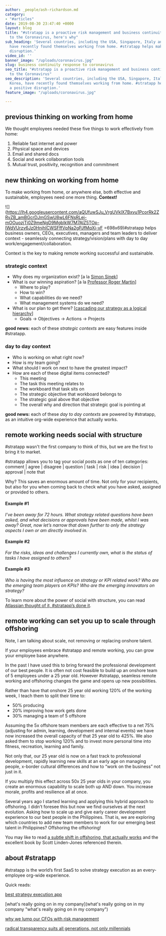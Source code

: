 ```yaml
---
author: _people/ash-richardson.md
category:
- "#articles"
date: 2019-08-30 23:47:40 +0000
layout: blog
title: "#stratapp is a proactive risk management and business continuity response
  to the Coronavirus, here's why"
sub_heading: 'Several countries, including the USA, Singapore, Italy and South Korea,
  have recently found themselves working from home. #stratapp helps make this a positive
  disruption.'
video_id: ''
banner_image: "/uploads/coronavirus.jpg"
slug: business continuity response to coronavirus
seo_title: "#stratapp is a proactive risk management and business continuity response
  to the Coronavirus"
seo_description: 'Several countries, including the USA, Singapore, Italy and South
  Korea, have recently found themselves working from home. #stratapp helps make this
  a positive disruption.'
feature_image: "/uploads/coronavirus.jpg"

---
```

## previous thinking on working from home

We thought employees needed these five things to work effectively from home:

1. Reliable fast internet and power
2. Physical space and devices
3. Email and shared docs
4. Social and work collaboration tools
5. Mutual trust, positivity, recognition and commitment

## new thinking on working from home

To make working from home, or anywhere else, both effective and sustainable, employees need one more thing.  **Context!**

![](https://lh4.googleusercontent.com/aQUfuwSJu_VrgUVklX7Bxvu1PcorRk2ZRvZB_amBGcrDJmGSwU8wL6FNsRLej-mOOuozjTi0Z9meNgD9MgbIkW7M7AlZ5TOp-IWdVUrzv6Jz0HnjhICWSFffVpNa2gPJfMqXj-vF =698x69)#stratapp helps business owners, CEOs, executives, managers and team leaders to deliver context - seamlessly connecting strategy/vision/plans with day to day work/engagement/collaboration.

Context is the key to making remote working successful and sustainable.

### strategic context

* Why does my organization exist? \[a la [Simon Sinek](https://stratapp.ai/how-great-leaders-inspire-action-by-simon-sinek/ "how great leaders inspire action by Simon Sinek")\]
* What is our winning aspiration? \[a la [Professor Roger Martin](https://stratapp.ai/professor-roger-martin-on-what-ceos-should-really-be-doing/ "what CEOs should really be doing by Professor Roger Martin")\]
  * Where to play?
  * How to win?
  * What capabilities do we need?
  * What management systems do we need?
* What is our plan to get there? \[[cascading our strategy as a logical hierarchy](https://stratapp.ai/blog/strategic-planning-software-with-a-strategy-tree-hierarchy/ "strategy tree - 2 tips")\]
  * Goals -> Objectives -> Actions -> Projects

**good news:** each of these _strategic contexts_ are easy features inside #stratapp.

### day to day context

* Who is working on what right now?
* How is my team going?
* What should I work on next to have the greatest impact?
* How are each of these digital items connected?
  * This meeting
  * The task this meeting relates to
  * The workboard that task sits on
  * The strategic objective that workboard belongs to
  * The strategic goal above that objective
  * The overall why and direction that strategic goal is pointing at

**good news:** each of these _day to day contexts_ are powered by #stratapp, as an intuitive org-wide experience that actually works.

## remote working needs social with structure

\#stratapp wasn't the first company to think of this, but we are the first to bring it to market.

\#stratapp allows you to tag your social posts as one of ten categories: comment | agree | disagree | question | task | risk | idea | decision | approval | note that

Why? This saves an enormous amount of time. Not only for your recipients, but also for you when coming back to check what you have asked, assigned or provided to others.

#### Example #1

_I’ve been away for 72 hours. What strategy related questions have been asked, and what decisions or approvals have been made, whilst I was away? Great, now let’s narrow that down further to only the strategy aspects I own or am directly involved in._

#### Example #2

_For the risks, ideas and challenges I currently own, what is the status of tasks I have assigned to others?_

#### Example #3

_Who is having the most influence on strategy or KPI related work? Who are the emerging team players on KPIs? Who are the emerging innovators on strategy?_

To learn more about the power of social with structure, you can read [Atlassian thought of it, #stratapp’s done it](https://stratapp.ai/blog/atlassian-stride-social-with-structure/ "Atlassian thought of it, #stratapp's done it").

## remote working can set you up to scale through offshoring

Note, I am talking about scale, not removing or replacing onshore talent.

If your employees embrace #stratapp and remote working, you can grow your employee base anywhere.

In the past I have used this to bring forward the professional development of our best people. It is often not cost feasible to build up an onshore team of 5 employees under a 25 year old. However #stratapp, seamless remote working and offshoring changes the game and opens up new possibilities.

Rather than have that onshore 25 year old working 120% of the working week, I teach them to split their time to:

* 50% producing
* 20% improving how work gets done
* 30% managing a team of 5 offshore

Assuming the 5x offshore team members are each effective to a net 75% (adjusting for admin, learning, development and internal events) we have now increased the overall capacity of that 25 year old to 425%. We also asked them to stop working 120% and to invest more personal time into fitness, recreation, learning and family.

Not only that, our 25 year old is now on a fast track to professional development, rapidly learning new skills at an early age on managing people, x-border cultural differences and how to “work on the business” not just in it.

If you multiply this effect across 50x 25 year olds in your company, you create an enormous capability to scale both up AND down. You increase morale, profits and resilience all at once.

Several years ago I started learning and applying this hybrid approach to offshoring. I didn’t foresee this but now we find ourselves at the next evolution. Asking how to scale up and give early career development experience to our best people in the Philippines. That is, we are exploring which countries to add new team members to work for our emerging best talent in Philippines? Offshoring the offshoring!

You may like to read [a subtle shift in offshoring, that actually works](https://stratapp.ai/seamlessly-align-your-onshore-and-offshore-teams/ "a subtle shift in offshoring, that actually works") and the excellent book by Scott Linden-Jones referenced therein.

## about #stratapp

\#stratapp is the world’s first SaaS to solve strategy execution as an every-employee org-wide experience.

Quick reads:

[best strategy execution app](https://stratapp.ai/blog/best-strategy-execution-software-app/ "best strategy execution app")

[what's really going on in my company](what's really going on in my company "what's really going on in my company")

[why we lump our CFOs with risk management](https://stratapp.ai/blog/why-we-lump-our-cfos-with-risk-management/ "why we lump our CFOs with risk management")

[radical transparency suits all generations, not only millennials](https://stratapp.ai/blog/radical-transparency/ "radical transparency by Ray Dalio")